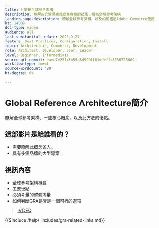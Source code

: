 ```yaml
---
title: 什麼是全球參考架構
description: 瞭解用於管理複雜商業專案的技術，稱為全域參考架構
landing-page-description: 瞭解全球參考架構，以及如何搭配Adobe Commerce使用
kt: 14039
doc-type: video
audience: all
last-substantial-update: 2023-9-27
feature: Best Practices, Configuration, Install
topic: Architecture, Commerce, Development
role: Architect, Developer, User, Leader
level: Beginner, Intermediate
source-git-commit: eaee7e251c3b55d6d9991f61ddeffc6036725889
workflow-type: tm+mt
source-wordcount: '90'
ht-degree: 0%

---
```


# Global Reference Architecture簡介

瞭解全球參考架構、一些核心概念，以及此方法的優點。

## 這部影片是給誰看的？

* 需要瞭解此概念的人。
* 具有多個品牌的大型專案

## 視訊內容

* 全球參考架構概觀
* 主要優點
* 必須考量的整體考量
* 如何判斷GRA是否是一個可行的選項

>[!VIDEO](https://video.tv.adobe.com/v/3424597?learn=on)

{{$include /help/_includes/gra-related-links.md}}
